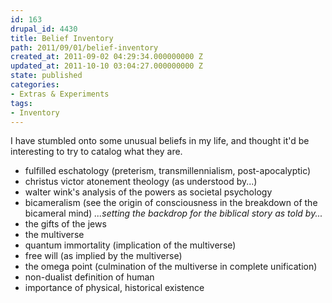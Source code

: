 ```yaml
---
id: 163
drupal_id: 4430
title: Belief Inventory
path: 2011/09/01/belief-inventory
created_at: 2011-09-02 04:29:34.000000000 Z
updated_at: 2011-10-10 03:04:27.000000000 Z
state: published
categories:
- Extras & Experiments
tags:
- Inventory
---
```

I have stumbled onto some unusual beliefs in my life, and thought it'd be interesting to try to catalog what they are.

* fulfilled eschatology (preterism, transmillennialism, post-apocalyptic)
* christus victor atonement theology (as understood by...)
* walter wink's analysis of the powers as societal psychology
* bicameralism (see the origin of consciousness in the breakdown of the bicameral mind)
  _...setting the backdrop for the biblical story as told by..._
* the gifts of the jews
* the multiverse
* quantum immortality (implication of the multiverse)
* free will (as implied by the multiverse)
* the omega point (culmination of the multiverse in complete unification)
* non-dualist definition of human
* importance of physical, historical existence
